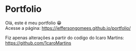 # Portfolio

Olá, este é meu portfolio 😁<br/>
Acesse a página: https://jeffersongomees.github.io/portfolio/


Fiz apenas alterações a partir do codigo do Icaro Martins: https://github.com/1caroMartins
